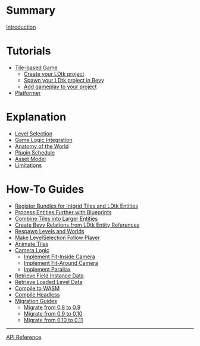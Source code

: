 # Summary

[Introduction](README.md)
# Tutorials
- [Tile-based Game](tutorials/tile-based-game/README.md)
  - [Create your LDtk project](tutorials/tile-based-game/create-your-ldtk-project.md)
  - [Spawn your LDtk project in Bevy](tutorials/tile-based-game/spawn-your-ldtk-project-in-bevy.md)
  - [Add gameplay to your project](tutorials/tile-based-game/add-gameplay-to-your-project.md)
- [Platformer]()
# Explanation
- [Level Selection](explanation/level-selection.md)
- [Game Logic Integration](explanation/game-logic-integration.md)
- [Anatomy of the World](explanation/anatomy-of-the-world.md)
- [Plugin Schedule]()
- [Asset Model]()
- [Limitations](explanation/limitations.md)
# How-To Guides
- [Register Bundles for Intgrid Tiles and LDtk Entities]()
- [Process Entities Further with Blueprints]()
- [Combine Tiles into Larger Entities]()
- [Create Bevy Relations from LDtk Entity References](how-to-guides/create-bevy-relations-from-ldtk-entity-references.md)
- [Respawn Levels and Worlds](how-to-guides/respawn-levels-and-worlds.md)
- [Make LevelSelection Follow Player](how-to-guides/make-level-selection-follow-player.md)
- [Animate Tiles]()
- [Camera Logic]()
  - [Implement Fit-Inside Camera]()
  - [Implement Fit-Around Camera]()
  - [Implement Parallax]()
- [Retrieve Field Instance Data]()
- [Retrieve Loaded Level Data]()
- [Compile to WASM]()
- [Compile Headless]()
- [Migration Guides](how-to-guides/migration-guides/README.md)
  - [Migrate from 0.8 to 0.9](how-to-guides/migration-guides/migrate-from-0.8-to-0.9.md)
  - [Migrate from 0.9 to 0.10](how-to-guides/migration-guides/migrate-from-0.9-to-0.10.md)
  - [Migrate from 0.10 to 0.11](how-to-guides/migration-guides/migrate-from-0.10-to-0.11.md)
---
[API Reference](api-reference.md).
